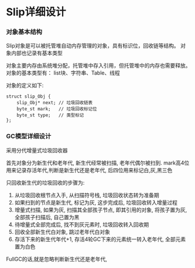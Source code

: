 Slip详细设计
===========


### 对象基本结构

Slip对象是可以被托管堆自动内存管理的对象，具有标识位，回收链等结构。
对象内部也记录有基本类型

对象主要内存由系统堆分配，托管堆中存入引用，但托管堆中的内存也需要释放。
对象的基本类型有：
list块、字符串、Table、线程

对象的定义如下:

```
struct slip_Obj {
	slip_Obj* next; // 垃圾回收链表
	byte_st mark;   // 垃圾回收标记位
	byte_st type;   // 类型标记
};
```



### GC模型详细设计

采用分代增量式垃圾回收器

首先对象分为新生代和老年代, 新生代经常被扫描, 老年代偶尔被扫到.
mark高4位用来记录存活年代,判断是新生代还是老年代, 后四位用来标记白,灰,黑三色

只回收新生代的垃圾回收的步骤为:

1. 从垃圾回收根节点入手, 从扫描符号栈, 垃圾回收状态转为准备期
2. 如果扫到的节点是新生代, 标记为灰, 这步完成后, 垃圾回收转入增量过程
3. 增量式扫描, 如果为灰, 扫描其全部孩子节点, 即其引用的对象, 将孩子置为灰, 全部孩子扫描后, 自己置为黑
4. 待增量式全部完成后, 找不到灰元素时, 垃圾回收转入回收期
5. 回收全部新生代白对象, 跳过老年代白对象
6. 存活下来的新生代年代+1, 存活4轮GC下来的元素统一转入老年代, 全部元素置为白色

FullGC的话,就是忽略判断新生代还是老年代, 